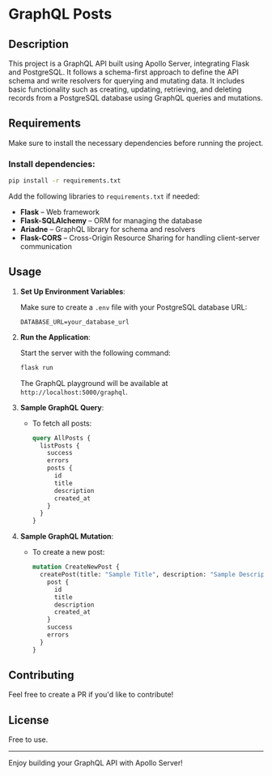 # GraphQL Posts

## Description

This project is a GraphQL API built using Apollo Server, integrating Flask and PostgreSQL. It follows a schema-first
approach to define the API schema and write resolvers for querying and mutating data. It includes basic functionality
such as creating, updating, retrieving, and deleting records from a PostgreSQL database using GraphQL queries and
mutations.

## Requirements

Make sure to install the necessary dependencies before running the project.

### Install dependencies:

```bash
pip install -r requirements.txt
```

Add the following libraries to `requirements.txt` if needed:

- **Flask** – Web framework
- **Flask-SQLAlchemy** – ORM for managing the database
- **Ariadne** – GraphQL library for schema and resolvers
- **Flask-CORS** – Cross-Origin Resource Sharing for handling client-server communication

## Usage

1. **Set Up Environment Variables**:

   Make sure to create a `.env` file with your PostgreSQL database URL:

   ```
   DATABASE_URL=your_database_url
   ```

2. **Run the Application**:

   Start the server with the following command:

   ```bash
   flask run
   ```

   The GraphQL playground will be available at `http://localhost:5000/graphql`.

3. **Sample GraphQL Query**:

    - To fetch all posts:

      ```graphql
      query AllPosts {
        listPosts {
          success
          errors
          posts {
            id
            title
            description
            created_at
          }
        }
      }
      ```

4. **Sample GraphQL Mutation**:

    - To create a new post:

      ```graphql
      mutation CreateNewPost {
        createPost(title: "Sample Title", description: "Sample Description") {
          post {
            id
            title
            description
            created_at
          }
          success
          errors
        }
      }
      ```

## Contributing

Feel free to create a PR if you'd like to contribute!

## License

Free to use.

---

Enjoy building your GraphQL API with Apollo Server!